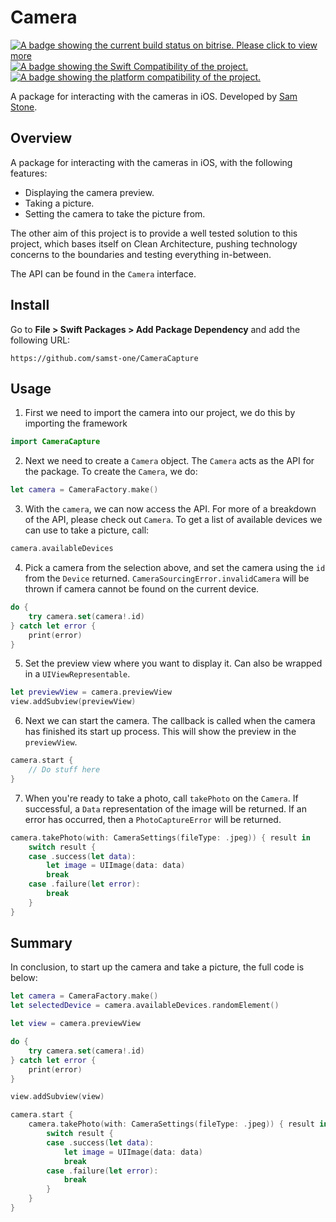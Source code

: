 # Camera
[![A badge showing the current build status on bitrise. Please click to view more](https://app.bitrise.io/app/902437be-6926-4073-a967-0db8438bc21a/status.svg?token=Yt9a9JFHUAEzrS31-1qbCQ&branch=main)](https://app.bitrise.io/app/902437be-6926-4073-a967-0db8438bc21a)
[![A badge showing the Swift Compatibility of the project.](https://img.shields.io/endpoint?url=https%3A%2F%2Fswiftpackageindex.com%2Fapi%2Fpackages%2Fsamst-one%2FCamera%2Fbadge%3Ftype%3Dswift-versions)](https://swiftpackageindex.com/samst-one/Camera)
[![A badge showing the platform compatibility of the project.](https://img.shields.io/endpoint?url=https%3A%2F%2Fswiftpackageindex.com%2Fapi%2Fpackages%2Fsamst-one%2FCamera%2Fbadge%3Ftype%3Dplatforms)](https://swiftpackageindex.com/samst-one/Camera)

A package for interacting with the cameras in iOS. Developed by [Sam Stone](https://samst.one).

## Overview

A package for interacting with the cameras in iOS, with the following features:
- Displaying the camera preview.
- Taking a picture.
- Setting the camera to take the picture from.

The other aim of this project is to provide a well tested solution to this project, which bases itself on Clean Architecture, pushing technology concerns to the boundaries and testing everything in-between.

The API can be found in the ``Camera`` interface.

## Install

Go to **File > Swift Packages > Add Package Dependency** and add the following URL:

```
https://github.com/samst-one/CameraCapture
```

## Usage

1. First we need to import the camera into our project, we do this by importing the framework

```swift
import CameraCapture
```

2. Next we need to create a ``Camera`` object. The ``Camera`` acts as the API for the package. To create the ``Camera``, we do:

```swift
let camera = CameraFactory.make()
```

3. With the `camera`, we can now access the API. For more of a breakdown of the API, please check out ``Camera``. To get a list of available devices we can use to take a picture, call:
```swift
camera.availableDevices
```

4. Pick a camera from the selection above, and set the camera using the `id` from the `Device` returned. `CameraSourcingError.invalidCamera` will be thrown if camera cannot be found on the current device.

```swift
do {
    try camera.set(camera!.id)
} catch let error {
    print(error)
}
```

5. Set the preview view where you want to display it. Can also be wrapped in a `UIViewRepresentable`.

```swift
let previewView = camera.previewView
view.addSubview(previewView)
```

6. Next we can start the camera. The callback is called when the camera has finished its start up process. This will show the preview in the `previewView`.

```swift
camera.start {
    // Do stuff here
}
```

7. When you're ready to take a photo, call `takePhoto` on the `Camera`. If successful, a `Data` representation of the image will be returned. If an error has occurred, then a ``PhotoCaptureError`` will be returned. 

```swift
camera.takePhoto(with: CameraSettings(fileType: .jpeg)) { result in
    switch result {
    case .success(let data):
        let image = UIImage(data: data) 
        break
    case .failure(let error):
        break
    }
}
```
## Summary

In conclusion, to start up the camera and take a picture, the full code is below:

```swift
let camera = CameraFactory.make()
let selectedDevice = camera.availableDevices.randomElement()

let view = camera.previewView

do {
    try camera.set(camera!.id)
} catch let error {
    print(error)
}

view.addSubview(view)

camera.start {
    camera.takePhoto(with: CameraSettings(fileType: .jpeg)) { result in
        switch result {
        case .success(let data):
            let image = UIImage(data: data)
            break
        case .failure(let error):
            break
        }
    }
}
```

